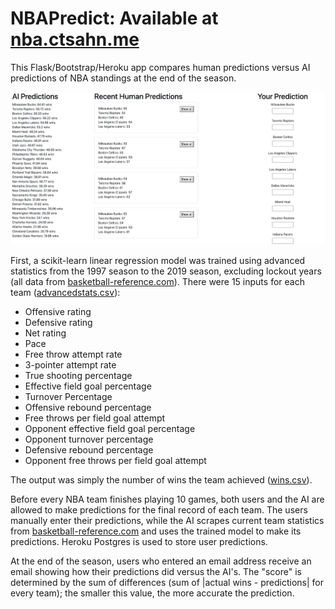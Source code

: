 # NBAPredict: Available at [nba.ctsahn.me](https://nba.ctsahn.me)

This Flask/Bootstrap/Heroku app compares human predictions versus AI predictions of NBA standings at the end of the season.  


![Demo](demo.png)

First, a scikit-learn linear regression model was trained using advanced statistics from the 1997 season to the 2019 season, excluding lockout years (all data from [basketball-reference.com](https://basketball-reference.com)). There were 15 inputs for each team ([advancedstats.csv](advancedstats.csv)):

* Offensive rating
* Defensive rating
* Net rating
* Pace
* Free throw attempt rate
* 3-pointer attempt rate
* True shooting percentage
* Effective field goal percentage
* Turnover Percentage
* Offensive rebound percentage
* Free throws per field goal attempt
* Opponent effective field goal percentage
* Opponent turnover percentage
* Defensive rebound percentage
* Opponent free throws per field goal attempt

The output was simply the number of wins the team achieved ([wins.csv](wins.csv)). 

Before every NBA team finishes playing 10 games, both users and the AI are allowed to make predictions for the final record of each team. The users manually enter their predictions, while the AI scrapes current team statistics from [basketball-reference.com](https://basketball-reference.com) and uses the trained model to make its predictions. Heroku Postgres is used to store user predictions.

At the end of the season, users who entered an email address receive an email showing how their predictions did versus the AI's. The "score" is determined by the sum of differences (sum of |actual wins - predictions| for every team); the smaller this value, the more accurate the prediction.
